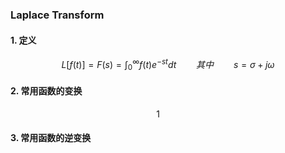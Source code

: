 ### Laplace Transform

#### 1. 定义
$$
L[f(t)] = F(s) = \int_{0}^{\infty}f(t)e^{-st}dt
\qquad 其中\qquad s=\sigma + j\omega
$$

#### 2. 常用函数的变换

$$
1\qquad    
$$


#### 3. 常用函数的逆变换

